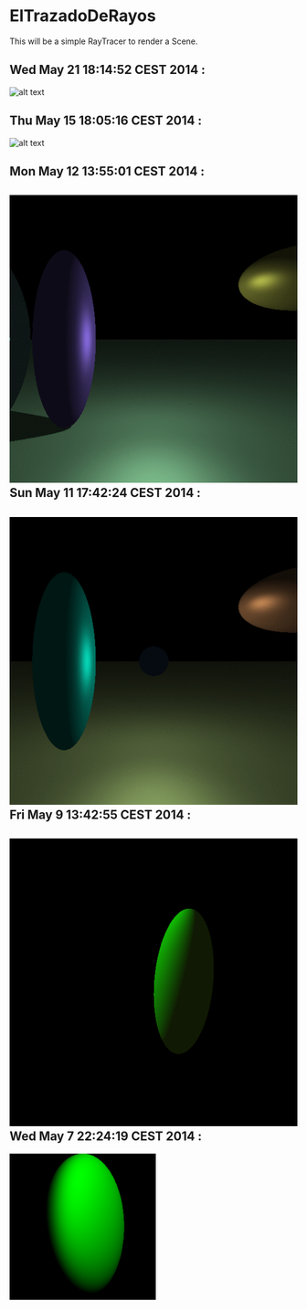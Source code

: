 ElTrazadoDeRayos
================


This will be a simple RayTracer to render a Scene.

Wed May 21 18:14:52 CEST 2014 :
-------------------------------
![alt text](https://github.com/CantTouchDis/ElTrazadoDeRayos/raw/master/images/SimulatedSmoothShadow.gif "Newest Image.")

Thu May 15 18:05:16 CEST 2014 :
-------------------------------
![alt text](https://github.com/CantTouchDis/ElTrazadoDeRayos/raw/master/images/Anim.gif "Glass material in the middle.")

Mon May 12 13:55:01 CEST 2014 :
-------------------------------
![alt text](https://github.com/CantTouchDis/ElTrazadoDeRayos/raw/master/images/PerspectivePhongWithShadow.gif "A small animation of 20 rendered Frames with Phong shading and shadows")
Sun May 11 17:42:24 CEST 2014 :
-------------------------------
![alt text](https://github.com/CantTouchDis/ElTrazadoDeRayos/raw/master/images/PerspectivePhong.gif "A small animation of 20 rendered Frames with Phong shading")
Fri May  9 13:42:55 CEST 2014 :
-------------------------------
![alt text](https://github.com/CantTouchDis/ElTrazadoDeRayos/raw/master/images/OrthoAnim.gif "A small animation of 20 rendered Frames.")
Wed May  7 22:24:19 CEST 2014 :
-------------------------------
![alt text](https://github.com/CantTouchDis/ElTrazadoDeRayos/raw/master/images/Ortho.bmp "First Trace")
